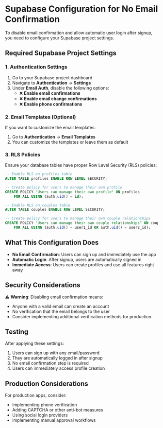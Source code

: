 # Supabase Configuration for No Email Confirmation

To disable email confirmation and allow automatic user login after signup, you need to configure your Supabase project settings.

## Required Supabase Project Settings

### 1. Authentication Settings
1. Go to your Supabase project dashboard
2. Navigate to **Authentication** → **Settings**
3. Under **Email Auth**, disable the following options:
   - ❌ **Enable email confirmations**
   - ❌ **Enable email change confirmations**
   - ❌ **Enable phone confirmations**

### 2. Email Templates (Optional)
If you want to customize the email templates:
1. Go to **Authentication** → **Email Templates**
2. You can customize the templates or leave them as default

### 3. RLS Policies
Ensure your database tables have proper Row Level Security (RLS) policies:

```sql
-- Enable RLS on profiles table
ALTER TABLE profiles ENABLE ROW LEVEL SECURITY;

-- Create policy for users to manage their own profile
CREATE POLICY "Users can manage their own profile" ON profiles
    FOR ALL USING (auth.uid() = id);

-- Enable RLS on couples table
ALTER TABLE couples ENABLE ROW LEVEL SECURITY;

-- Create policy for users to manage their own couple relationships
CREATE POLICY "Users can manage their own couple relationships" ON couples
    FOR ALL USING (auth.uid() = user1_id OR auth.uid() = user2_id);
```

## What This Configuration Does

- **No Email Confirmation**: Users can sign up and immediately use the app
- **Automatic Login**: After signup, users are automatically signed in
- **Immediate Access**: Users can create profiles and use all features right away

## Security Considerations

⚠️ **Warning**: Disabling email confirmation means:
- Anyone with a valid email can create an account
- No verification that the email belongs to the user
- Consider implementing additional verification methods for production

## Testing

After applying these settings:
1. Users can sign up with any email/password
2. They are automatically logged in after signup
3. No email confirmation step is required
4. Users can immediately access profile creation

## Production Considerations

For production apps, consider:
- Implementing phone verification
- Adding CAPTCHA or other anti-bot measures
- Using social login providers
- Implementing manual approval workflows
